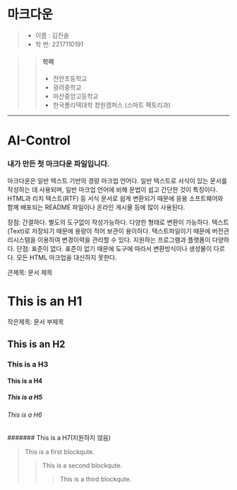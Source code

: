 
# 마크다운

> * 이름 : 김진솔 
> * 학 번: 2217110191

>    > #### 학력
>    >  * 전안초등학교
>    >  * 광려중학교
>    >  * 마산중앙고등학교
>    >  * 한국폴리텍대학 창원캠퍼스 (스마트 팩토리과)

***

# AI-Control

### 내가 만든 첫 마크다운 파일입니다.

마크다운은 일반 텍스트 기반의 경량 마크업 언어다. 일반 텍스트로 서식이 있는 문서를 작성하는 데 사용되며, 일반 마크업 언어에 비해 문법이 쉽고 간단한 것이 특징이다. HTML과 리치 텍스트(RTF) 등 서식 문서로 쉽게 변환되기 때문에 응용 소프트웨어와 함께 배포되는 README 파일이나 온라인 게시물 등에 많이 사용된다.

장점: 간결하다.
 별도의 도구없이 작성가능하다.
 다양한 형태로 변환이 가능하다.
 텍스트(Text)로 저장되기 때문에 용량이 적어 보관이 용이하다.
 텍스트파일이기 때문에 버전관리시스템을 이용하여 변경이력을 관리할 수 있다.
 지원하는 프로그램과 플랫폼이 다양하다.
단점:  표준이 없다.
 표준이 없기 때문에 도구에 따라서 변환방식이나 생성물이 다르다.
 모든 HTML 마크업을 대신하지 못한다.

큰제목: 문서 제목

This is an H1
=============

작은제목: 문서 부제목

This is an H2
-------------

### This is a H3
#### This is a H4
##### This is a H5
###### This is a H6
####### This is a H7(지원하지 않음)

> This is a first blockqute.
>	> This is a second blockqute.
>	>	> This is a third blockqute.
